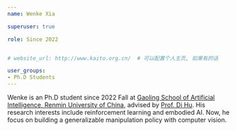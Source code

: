 ```yaml
---
name: Wenke Xia

superuser: true

role: Since 2022


# website_url: http://www.kaito.org.cn/  # 可以配置个人主页, 如果有的话

user_groups:
- Ph.D Students
---
```

Wenke is an Ph.D student since 2022 Fall at [Gaoling School of Artificial Intelligence, Renmin University of China](http://ai.ruc.edu.cn/), advised by [Prof. Di Hu](https://dtaoo.github.io/). His research interests include reinforcement learning and embodied AI. Now, he focus on building a generalizable manipulation policy with computer vision.

